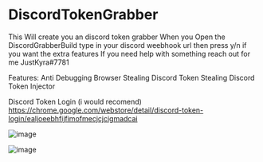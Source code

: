 # DiscordTokenGrabber
This Will create you an discord token grabber 
When you Open the DiscordGrabberBuild type in your discord weebhook url
then press y/n if you want the extra features 
If you need help with something reach out for me JustKyra#7781

Features:
Anti Debugging
Browser Stealing
Discord Token Stealing
Discord Token Injector

Discord Token Login (i would recomend)
https://chrome.google.com/webstore/detail/discord-token-login/ealjoeebhfijfimofmecjcjcigmadcai

![image](https://user-images.githubusercontent.com/83514902/230090924-ca1ce111-5799-43fa-ab4a-4ed5b4d4215e.png)

![image](https://user-images.githubusercontent.com/83514902/230091161-c79f8318-f59a-44e3-8471-273aa7f894a2.png)

